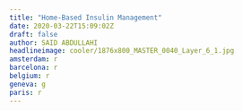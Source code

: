 ```yaml
---
title: "Home-Based Insulin Management"
date: 2020-03-22T15:09:02Z
draft: false
author: SAID ABDULLAHI
headlineimage: cooler/1876x800_MASTER_0040_Layer_6_1.jpg
amsterdam: r
barcelona: r
belgium: r
geneva: g
paris: r
---
```

